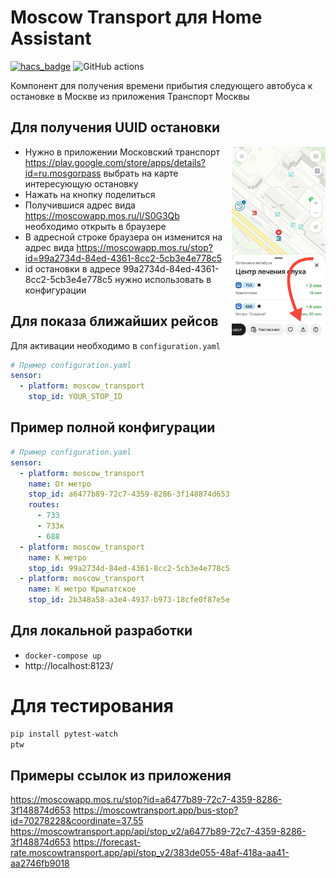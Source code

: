 # Moscow Transport для Home Assistant

[![hacs_badge](https://img.shields.io/badge/HACS-Custom-orange.svg)](https://github.com/custom-components/hacs)
![GitHub actions](https://github.com/egmen/moscow_transport/actions/workflows/validate.yaml/badge.svg)

Компонент для получения времени прибытия следующего автобуса к остановке в Москве из приложения Транспорт Москвы

## Для получения UUID остановки
<img src="assets/transport_app_screenshot.jpg" width="150px" align="right" />

- Нужно в приложении Московский транспорт https://play.google.com/store/apps/details?id=ru.mosgorpass выбрать на карте интересующую остановку
- Нажать на кнопку поделиться
- Получившися адрес вида https://moscowapp.mos.ru/l/S0G3Qb необходимо открыть в браузере
- В адресной строке браузера он изменится на адрес вида https://moscowapp.mos.ru/stop?id=99a2734d-84ed-4361-8cc2-5cb3e4e778c5
- id остановки в адресе 99a2734d-84ed-4361-8cc2-5cb3e4e778c5 нужно использовать в конфигурации

## Для показа ближайших рейсов
Для активации необходимо в `configuration.yaml`
```yaml
# Пример configuration.yaml
sensor:
  - platform: moscow_transport
    stop_id: YOUR_STOP_ID
```

## Пример полной конфигурации
```yaml
# Пример configuration.yaml
sensor:
  - platform: moscow_transport
    name: От метро
    stop_id: a6477b89-72c7-4359-8286-3f148874d653
    routes:
      - 733
      - 733к
      - 688
  - platform: moscow_transport
    name: К метро
    stop_id: 99a2734d-84ed-4361-8cc2-5cb3e4e778c5
  - platform: moscow_transport
    name: К метро Крылатское
    stop_id: 2b348a58-a3e4-4937-b973-18cfe0f87e5e
```

## Для локальной разработки
- ```docker-compose up```
- http://localhost:8123/

# Для тестирования
```bash
pip install pytest-watch
ptw
```

## Примеры ссылок из приложения
https://moscowapp.mos.ru/stop?id=a6477b89-72c7-4359-8286-3f148874d653
https://moscowtransport.app/bus-stop?id=70278228&coordinate=37,55
https://moscowtransport.app/api/stop_v2/a6477b89-72c7-4359-8286-3f148874d653
https://forecast-rate.moscowtransport.app/api/stop_v2/383de055-48af-418a-aa41-aa2746fb9018
